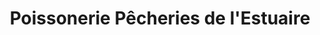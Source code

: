 ---
title: "Poissonerie Pêcheries de l'Estuaire"
url: /rimouski/poissonerie-pecheries-de-lestuaire/
shop: seafood
---
